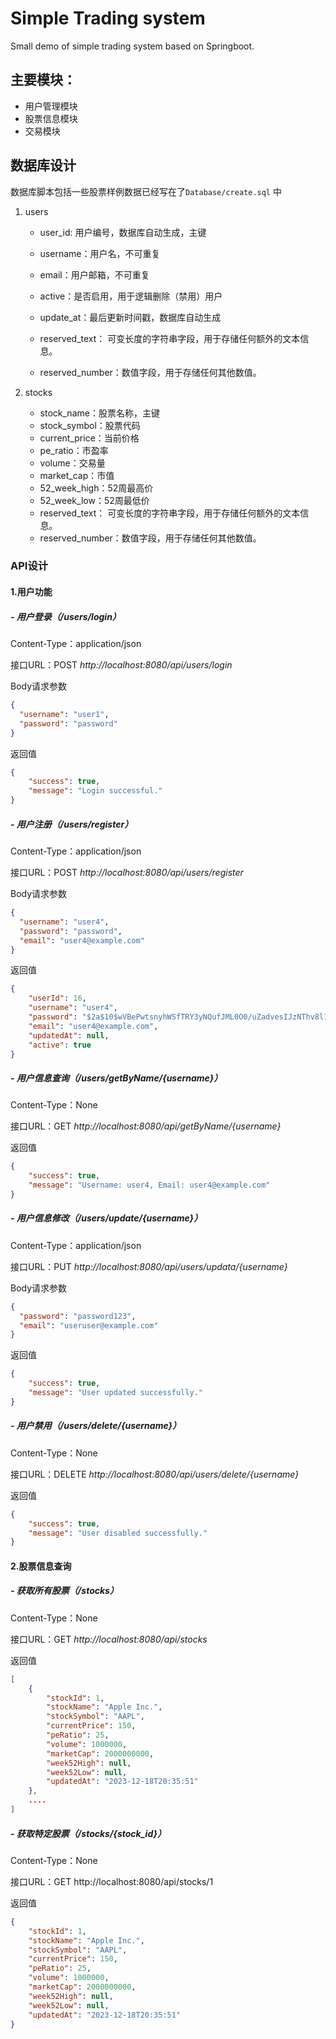 # Simple Trading system
Small demo of simple trading system based on Springboot.



## **主要模块**：

- 用户管理模块
- 股票信息模块
- 交易模块



## 数据库设计

数据库脚本包括一些股票样例数据已经写在了`Database/create.sql` 中

1. users
   - user_id: 用户编号，数据库自动生成，主键
   
   - username：用户名，不可重复
   
   - email：用户邮箱，不可重复
   
   - active：是否启用，用于逻辑删除（禁用）用户
   
   - update_at：最后更新时间戳，数据库自动生成
   
   - reserved_text： 可变长度的字符串字段，用于存储任何额外的文本信息。
   
   - reserved_number：数值字段，用于存储任何其他数值。
   
     
   
2. stocks
   - stock_name：股票名称，主键
   - stock_symbol：股票代码
   - current_price：当前价格
   - pe_ratio：市盈率
   - volume：交易量
   - market_cap：市值
   - 52_week_high：52周最高价
   - 52_week_low：52周最低价
   - reserved_text： 可变长度的字符串字段，用于存储任何额外的文本信息。
   - reserved_number：数值字段，用于存储任何其他数值。



### API设计

#### 1.用户功能

##### - 用户登录（/users/login）

Content-Type：application/json

接口URL：POST  *http://localhost:8080/api/users/login*

Body请求参数

```json
{
  "username": "user1",
  "password": "password"
}
```

返回值

```json
{
	"success": true,
	"message": "Login successful."
}
```



##### - 用户注册（/users/register）

Content-Type：application/json

接口URL：POST  *http://localhost:8080/api/users/register*

Body请求参数

```json
{
  "username": "user4",
  "password": "password",
  "email": "user4@example.com"
}

```

返回值

```json
{
	"userId": 16,
	"username": "user4",
	"password": "$2a$10$wVBePwtsnyhWSfTRY3yNQufJML0O0/uZadvesIJzNThv8l192ze5C",
	"email": "user4@example.com",
	"updatedAt": null,
	"active": true
}
```



##### - 用户信息查询（/users/getByName/{username}）

Content-Type：None

接口URL：GET  *http://localhost:8080/api/getByName/{username}*

返回值

```json
{
	"success": true,
	"message": "Username: user4, Email: user4@example.com"
}
```



##### - 用户信息修改（/users/update/{username}）

Content-Type：application/json

接口URL：PUT  *http://localhost:8080/api/users/updata/{username}*

Body请求参数

```json
{
  "password": "password123",
  "email": "useruser@example.com"
}
```

返回值

```json
{
	"success": true,
	"message": "User updated successfully."
}
```



##### - 用户禁用（/users/delete/{username}）

Content-Type：None

接口URL：DELETE *http://localhost:8080/api/users/delete/{username}*

返回值

```json
{
	"success": true,
	"message": "User disabled successfully."
}
```



#### 2.股票信息查询



##### - 获取所有股票（/stocks）

Content-Type：None

接口URL：GET  *http://localhost:8080/api/stocks*

返回值

```json
[
	{
		"stockId": 1,
		"stockName": "Apple Inc.",
		"stockSymbol": "AAPL",
		"currentPrice": 150,
		"peRatio": 25,
		"volume": 1000000,
		"marketCap": 2000000000,
		"week52High": null,
		"week52Low": null,
		"updatedAt": "2023-12-18T20:35:51"
	},
    ....
]
```



##### - 获取特定股票（/stocks/{stock_id}）

Content-Type：None

接口URL：GET http://localhost:8080/api/stocks/1

返回值

```json
{
	"stockId": 1,
	"stockName": "Apple Inc.",
	"stockSymbol": "AAPL",
	"currentPrice": 150,
	"peRatio": 25,
	"volume": 1000000,
	"marketCap": 2000000000,
	"week52High": null,
	"week52Low": null,
	"updatedAt": "2023-12-18T20:35:51"
}
```
